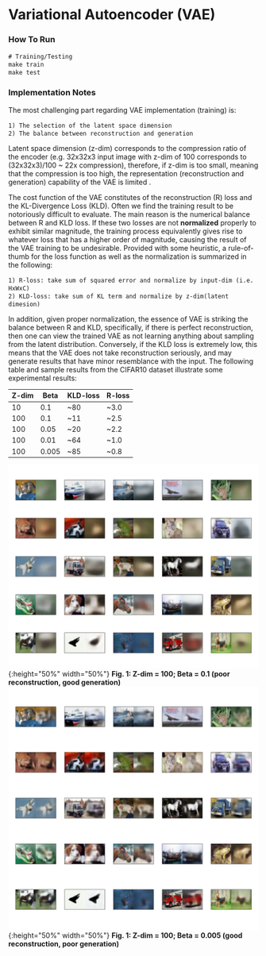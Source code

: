 # Variational Autoencoder (VAE)
### How To Run

```make
# Training/Testing
make train
make test
```

### Implementation Notes
The most challenging part regarding VAE implementation (training) is: 

	1) The selection of the latent space dimension
	2) The balance between reconstruction and generation
	
Latent space dimension (z-dim) corresponds to the compression ratio of the encoder (e.g. 32x32x3 input image with z-dim of 100 corresponds to (32x32x3)/100 ~ 22x compression), therefore, if z-dim is too small, meaning that the compression is too high, the representation (reconstruction and generation) capability of the VAE is limited .

The cost function of the VAE constitutes of the reconstruction (R) loss and the KL-Divergence Loss (KLD). Often we find the training result to be notoriously difficult to evaluate. The main reason is the numerical balance between R and KLD loss. If these two losses are not **normalized** properly to exhibit similar magnitude, the training process equivalently gives rise to whatever loss that has a higher order of magnitude, causing the result of the VAE training to be undesirable. Provided with some heuristic, a rule-of-thumb for the loss function as well as the normalization is summarized in the following:

	1) R-loss: take sum of squared error and normalize by input-dim (i.e. HxWxC)
	2) KLD-loss: take sum of KL term and normalize by z-dim(latent dimesion) 

In addition, given proper normalization, the essence of VAE is striking the balance between R and KLD, specifically, if there is perfect reconstruction, then one can view the trained VAE as not learning anything about sampling from the latent distribution. Conversely, if the KLD loss is extremely low, this means that the VAE does not take reconstruction seriously, and may generate results that have minor resemblance with the input. The following table and sample results from the CIFAR10 dataset illustrate some experimental results:

|Z-dim   |Beta   |KLD-loss   |R-loss   |
|-----------|----------|---------------|-----------|
|10        |0.1     |~80         |~3.0    |
|100      |0.1     |~11          |~2.5   |
|100      |0.05   |~20          |~2.2   |
|100      |0.01   |~64          |~1.0   |
|100      |0.005  |~85         |~0.8   |

![1](./imgs/z_100_b_1e-1_epoch_50.png){:height="50%" width="50%"}
**Fig. 1: Z-dim = 100; Beta = 0.1 (poor reconstruction, good generation)**
![2](./imgs/z_100_b_5e-3_epoch_50.png){:height="50%" width="50%"}
**Fig. 1: Z-dim = 100; Beta = 0.005 (good reconstruction, poor generation)**
